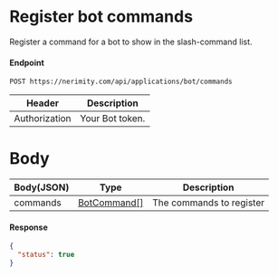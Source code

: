 # Register bot commands

Register a command for a bot to show in the slash-command list.

#### Endpoint

```
POST https://nerimity.com/api/applications/bot/commands
```

| Header        | Description     |
| ------------- | --------------- |
| Authorization | Your Bot token. |

# Body

| Body(JSON) | Type                                 | Description              |
| ---------- | ------------------------------------ | ------------------------ |
| commands   | [BotCommand[]](/types/BotCommand.md) | The commands to register |

#### Response

```json
{
  "status": true
}
```
